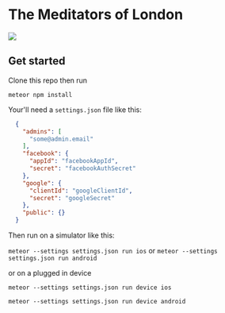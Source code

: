# The Meditators of London

![](https://cloud.githubusercontent.com/assets/4499581/14868196/50dce566-0cc4-11e6-81e5-f1ecb7371d8b.jpg)

## Get started

Clone this repo then run

`meteor npm install`

Your'll need a `settings.json` file like this:

```json
  {
    "admins": [
      "some@admin.email"
    ],
    "facebook": {
      "appId": "facebookAppId",
      "secret": "facebookAuthSecret"
    },
    "google": {
      "clientId": "googleClientId",
      "secret": "googleSecret"
    },
    "public": {}
  }
```

Then run on a simulator like this:

`meteor --settings settings.json run ios` or `meteor --settings settings.json run android`

or on a plugged in device

`meteor --settings settings.json run device ios`

`meteor --settings settings.json run device android`
